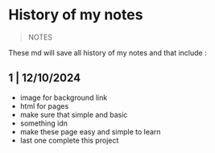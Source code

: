 
# History of my notes 
> NOTES


These md will save all history of my notes and that include :


## 1 | 12/10/2024

- image for background link
- html for pages
- make sure that simple and basic
- something idn
- make these page easy and simple to learn
- last one complete this project



